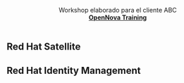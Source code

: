 <p align="center">
Workshop elaborado para el cliente ABC  <br>
  <a href="https://www.opennova.pe/"><strong>OpenNova Training </strong></a>
  <br>
  <br>
</p>

## Red Hat Satellite

## Red Hat Identity Management
